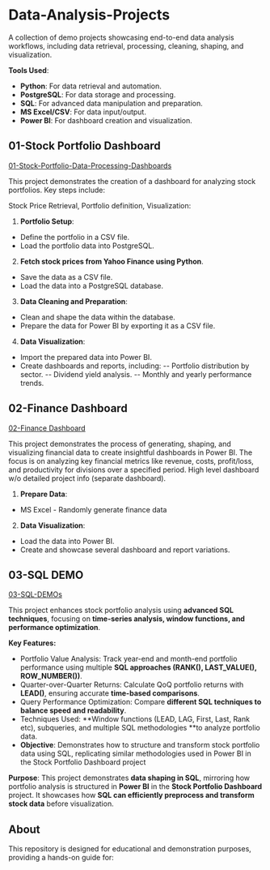 # Data-Analysis-Projects
A collection of demo projects showcasing end-to-end data analysis workflows, including data retrieval, processing, cleaning, shaping, and visualization.

**Tools Used**: 
- **Python**: For data retrieval and automation.
- **PostgreSQL**: For data storage and processing.
- **SQL**: For advanced data manipulation and preparation.
- **MS Excel/CSV**: For data input/output.
- **Power BI**: For dashboard creation and visualization.

## 01-Stock Portfolio Dashboard
[01-Stock-Portfolio-Data-Processing-Dashboards](https://github.com/uglydata/Data-Analysis-Projects/tree/main/01-Stock-Portfolio-Data-Processing-Dashboards)

This project demonstrates the creation of a dashboard for analyzing stock portfolios. Key steps include:

Stock Price Retrieval, Portfolio definition, Visualization:
1. **Portfolio Setup**:
- Define the portfolio in a CSV file.
- Load the portfolio data into PostgreSQL.

2. **Fetch stock prices from Yahoo Finance using Python**.
- Save the data as a CSV file.
- Load the data into a PostgreSQL database.

3. **Data Cleaning and Preparation**:
- Clean and shape the data within the database.
- Prepare the data for Power BI by exporting it as a CSV file.

4. **Data Visualization**:
- Import the prepared data into Power BI.
- Create dashboards and reports, including:
-- Portfolio distribution by sector.
-- Dividend yield analysis.
-- Monthly and yearly performance trends.

## 02-Finance Dashboard
[02-Finance Dashboard](https://github.com/uglydata/Data-Analysis-Projects/tree/main/02-Finance-Dashboard)

This project demonstrates the process of generating, shaping, and visualizing financial data to create insightful dashboards in Power BI. The focus is on analyzing key financial metrics like revenue, costs, profit/loss, and productivity for divisions over a specified period.
High level dashboard w/o detailed project info (separate dashboard).

1. **Prepare Data**:
- MS Excel - Randomly generate finance data

2. **Data Visualization**:
- Load the data into Power BI.
- Create and showcase several dashboard and report variations.

## 03-SQL DEMO
[03-SQL-DEMOs](https://github.com/uglydata/Data-Analysis-Projects/tree/main/03-SQL-Demos)

This project enhances stock portfolio analysis using **advanced SQL techniques**, focusing on **time-series analysis, window functions, and performance optimization**.

**Key Features:**  
- Portfolio Value Analysis: Track year-end and month-end portfolio performance using multiple **SQL approaches (RANK(), LAST_VALUE(), ROW_NUMBER())**.
- Quarter-over-Quarter Returns: Calculate QoQ portfolio returns with **LEAD()**, ensuring accurate **time-based comparisons**.
- Query Performance Optimization: Compare **different SQL techniques to balance speed and readability**.
- Techniques Used: **Window functions (LEAD, LAG, First, Last, Rank etc), subqueries, and multiple SQL methodologies **to analyze portfolio data.
- **Objective**: Demonstrates how to structure and transform stock portfolio data using SQL, replicating similar methodologies used in Power BI in the Stock Portfolio Dashboard project

**Purpose**:
This project demonstrates **data shaping in SQL**, mirroring how portfolio analysis is structured in **Power BI** in the **Stock Portfolio Dashboard** project. It showcases how **SQL can efficiently preprocess and transform stock data** before visualization.


## About
This repository is designed for educational and demonstration purposes, providing a hands-on guide for:
